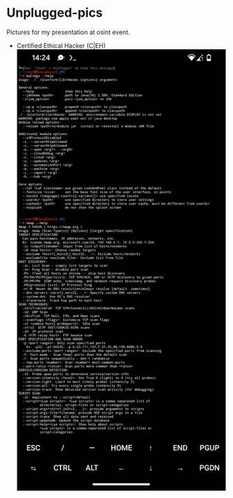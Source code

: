 # Unplugged-pics
Pictures for my presentation at osint event.
- Certified Ethical Hacker (C|EH)
![Maltego and Nmap](https://raw.githubusercontent.com/DeadmanXXXII/Unplugged-pics/main/Screenshot_20241105-142422.png)
